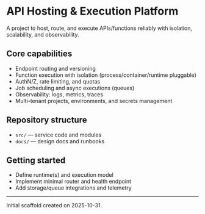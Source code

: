 # API Hosting & Execution Platform

A project to host, route, and execute APIs/functions reliably with isolation, scalability, and observability.

## Core capabilities
- Endpoint routing and versioning
- Function execution with isolation (process/container/runtime pluggable)
- AuthN/Z, rate limiting, and quotas
- Job scheduling and async executions (queues)
- Observability: logs, metrics, traces
- Multi-tenant projects, environments, and secrets management

## Repository structure
- `src/` — service code and modules
- `docs/` — design docs and runbooks

## Getting started
- Define runtime(s) and execution model
- Implement minimal router and health endpoint
- Add storage/queue integrations and telemetry

---
Initial scaffold created on 2025-10-31.
